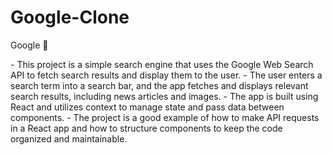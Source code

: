 # Google-Clone
  <p className="text-2xl bg-blue-500 font-bold text-white py-1 px-2 rounded dark:bg-gray-50 dark:text-gray-900">
          Google 🔎
  </p>
- This project is a simple search engine that uses the Google Web Search API to fetch search results and display them to the user. 
- The user enters a search term into a search bar, and the app fetches and displays relevant search results, including news articles and images. 
- The app is built using React and utilizes context to manage state and pass data between components. 
- The project is a good example of how to make API requests in a React app and how to structure components to keep the code organized and maintainable.
